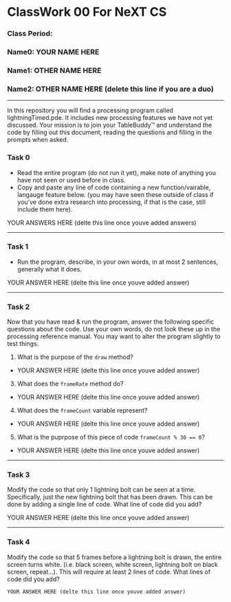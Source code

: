 # ClassWork 00 For NeXT CS
### Class Period:
### Name0: YOUR NAME HERE
### Name1: OTHER NAME HERE
### Name2: OTHER NAME HERE (delete this line if you are a duo)
---

In this repository you will find a processing program called lightningTimed.pde. It includes new processing features we have not yet discussed. Your mission is to join your TableBuddy™ and understand the code by filling out this document, reading the questions and filling in the prompts when asked.

### Task 0
* Read the entire program (do not run it yet), make note of anything you have not seen or used before in class. 
* Copy and paste any line of code containing a new function/vairable, langauge feature below. (you may have seen these outside of class if you've done extra research into processing, if that is the case, still include them here).

YOUR ANSWERS HERE (delte this line once youve added answers)

---

### Task 1
* Run the program, describe, in your own words, in at most 2 sentences, generally what it does.

YOUR ANSWER HERE (delte this line once youve added answer)

---

### Task 2
Now that you have read & run the program, answer the following specific questions about the code. Use your own words, do not look these up in the processing reference manual. You may want to alter the program slightly to test things.
1. What is the purpose of the `draw` method?
  * YOUR ANSWER HERE (delte this line once youve added answer)
3. What does the `frameRate` method do?
  * YOUR ANSWER HERE (delte this line once youve added answer)
4. What does the `frameCount` variable represent?
  * YOUR ANSWER HERE (delte this line once youve added answer)  
5. What is the puprpose of this piece of code `frameCount % 30 == 0`?
  * YOUR ANSWER HERE (delte this line once youve added answer)

---

### Task 3
Modify the code so that only 1 lightning bolt can be seen at a time. Specifically, just the new lightning bolt that has been drawn. This can be done by adding a single line of code. What line of code did you add?

YOUR ANSWER HERE (delte this line once youve added answer)

---

### Task 4
Modify the code so that 5 frames before a lightning bolt is drawn, the entire screen turns white. (i.e. black screen, white screen, lightning bolt on black screen, repeat...). This will require at least 2 lines of code. What lines of code did you add?

```
YOUR ANSWER HERE (delte this line once youve added answer)
```
